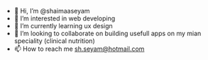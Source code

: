 - 👋 Hi, I’m @shaimaaseyam
- 👀 I’m interested in web developing
- 🌱 I’m currently learning ux design
- 💞️ I’m looking to collaborate on building usefull apps on my mian speciality (clinical nutrition)
- 📫 How to reach me sh.seyam@hotmail.com

<!---
shaimaaseyam/shaimaaseyam is a ✨ special ✨ repository because its `README.md` (this file) appears on your GitHub profile.
You can click the Preview link to take a look at your changes.
--->
